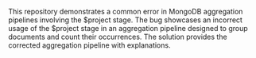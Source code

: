 This repository demonstrates a common error in MongoDB aggregation pipelines involving the \$project stage. The bug showcases an incorrect usage of the \$project stage in an aggregation pipeline designed to group documents and count their occurrences. The solution provides the corrected aggregation pipeline with explanations.